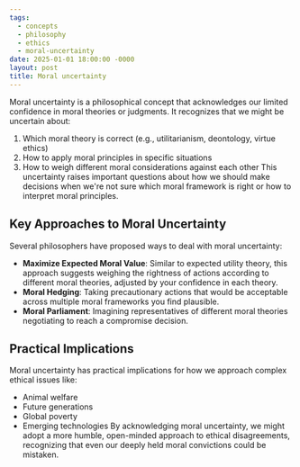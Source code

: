 ```yaml
---
tags:
  - concepts
  - philosophy
  - ethics
  - moral-uncertainty
date: 2025-01-01 18:00:00 -0000
layout: post
title: Moral uncertainty
---
```


Moral uncertainty is a philosophical concept that acknowledges our limited confidence in moral theories or judgments. It recognizes that we might be uncertain about:

1. Which moral theory is correct (e.g., utilitarianism, deontology, virtue ethics)
2. How to apply moral principles in specific situations
3. How to weigh different moral considerations against each other
   This uncertainty raises important questions about how we should make decisions when we're not sure which moral framework is right or how to interpret moral principles.

## Key Approaches to Moral Uncertainty

Several philosophers have proposed ways to deal with moral uncertainty:

- **Maximize Expected Moral Value**: Similar to expected utility theory, this approach suggests weighing the rightness of actions according to different moral theories, adjusted by your confidence in each theory.
- **Moral Hedging**: Taking precautionary actions that would be acceptable across multiple moral frameworks you find plausible.
- **Moral Parliament**: Imagining representatives of different moral theories negotiating to reach a compromise decision.

## Practical Implications

Moral uncertainty has practical implications for how we approach complex ethical issues like:

- Animal welfare
- Future generations
- Global poverty
- Emerging technologies
  By acknowledging moral uncertainty, we might adopt a more humble, open-minded approach to ethical disagreements, recognizing that even our deeply held moral convictions could be mistaken.

